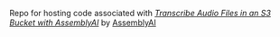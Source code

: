 Repo for hosting code associated with [*Transcribe Audio Files in an S3 Bucket with AssemblyAI*](https://www.assemblyai.com/blog/transcribing-audio-files-in-an-s3-bucket-with-assemblyai/) by [AssemblyAI](https://www.assemblyai.com/)

